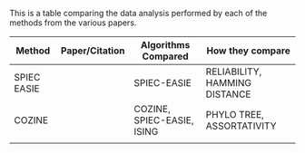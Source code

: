 This is a table comparing the data analysis performed by each of the methods from the various papers.

| Method      | Paper/Citation | Algorithms Compared        | How they compare              |
|-------------|----------------|----------------------------|-------------------------------|
| SPIEC EASIE |                | SPIEC-EASIE                | RELIABILITY, HAMMING DISTANCE |
| COZINE      |                | COZINE, SPIEC-EASIE, ISING | PHYLO TREE, ASSORTATIVITY     |
|             |                |                            |                               |
